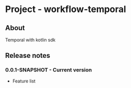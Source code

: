 # Project - workflow-temporal

## About

Temporal with kotlin sdk

## Release notes

### 0.0.1-SNAPSHOT - Current version

* Feature list